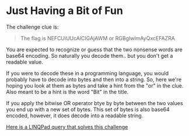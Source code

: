 # Just Having a Bit of Fun

The challenge clue is:

> The flag is NEFCUiUUcAlCIGAjAWM or RGBgIwlmAyQxcEFAZRA

You are expected to recognize or guess that the two nonsense words are base64 encoding. So naturally you decode them.. but you don't get a readable value.

If you were to decode these in a programming language, you would probably have to decode into bytes and then into a string. So, here we're hoping you look at them as bytes and take a hint from the "or" in the clue. Also meant to be a hint is the word "Bit" in the title.

If you apply the bitwise OR operator btye by byte between the two values you end up with a new set of bytes. This set of bytes is also base64 encoded, however, it does decode into a readable string.

[Here is a LINQPad query that solves this challenge](http://share.linqpad.net/99weoo.linq)